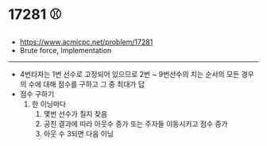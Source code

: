 # 17281 ⚾

- https://www.acmicpc.net/problem/17281
- Brute force, Implementation
---
- 4번타자는 1번 선수로 고정되어 있으므로 2번 ~ 9번선수의 치는 순서의 모든 경우의 수에 대해 점수를 구하고 그 중 최대가 답
- 점수 구하기
    1. 한 이닝마다
        1. 몇번 선수가 칠지 찾음
        2. 공친 결과에 따라 아웃수 증가 또는 주자들 이동시키고 점수 증가
        3. 아웃 수 3되면 다음 이닝
